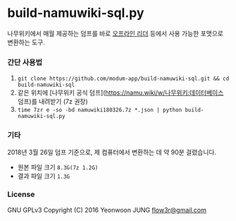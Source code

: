 # build-namuwiki-sql.py

나무위키에서 매월 제공하는 덤프를 바로 [오프라인 리더](https://itunes.apple.com/us/app/namuwiki-offline-reader/id1078563836?mt=8) 등에서 사용 가능한 포맷으로 변환하는 도구.

### 간단 사용법

1. ``git clone https://github.com/modum-app/build-namuwiki-sql.git && cd build-namuwiki-sql``
2. 같은 위치에 [나무위키 공식 덤프](https://namu.wiki/w/나무위키:데이터베이스 덤프)를 내려받기 (7z 권장)
3. ``time 7zr e -so -bd namuwiki180326.7z *.json | python build-namuwiki-sql.py``


### 기타

2018년 3월 26일 덤프 기준으로, 제 컴퓨터에서 변환하는 데 약 90분 걸렸습니다.
* 원본 파일 크기 `8.3G(7z 1.2G)`
* 결과 파일 크기 `1.3G`


### License

GNU GPLv3
Copyright (C) 2016  Yeonwoon JUNG <flow3r@gmail.com>
